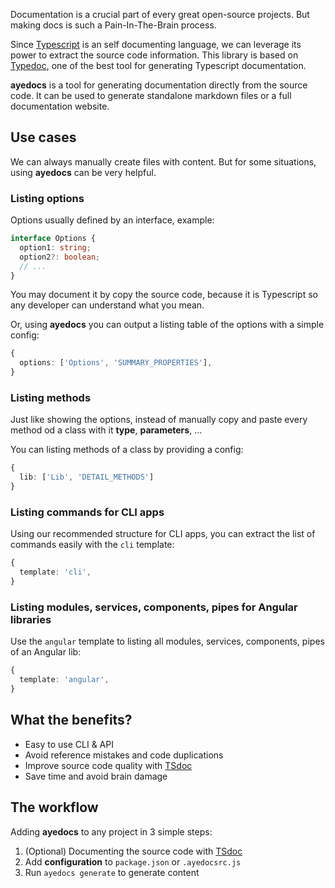 Documentation is a crucial part of every great open-source projects. But making docs is such a Pain-In-The-Brain process.

Since [Typescript](https://www.typescriptlang.org) is an self documenting language, we can leverage its power to extract the source code information. This library is based on [Typedoc](https://typedoc.org), one of the best tool for generating Typescript documentation.

**ayedocs** is a tool for generating documentation directly from the source code. It can be used to generate standalone markdown files or a full documentation website.

## Use cases

We can always manually create files with content. But for some situations, using **ayedocs** can be very helpful.

### Listing options

Options usually defined by an interface, example:

```ts
interface Options {
  option1: string;
  option2?: boolean;
  // ...
}
```

You may document it by copy the source code, because it is Typescript so any developer can understand what you mean.

Or, using **ayedocs** you can output a listing table of the options with a simple config:

```ts
{
  options: ['Options', 'SUMMARY_PROPERTIES'],
}
```

### Listing methods

Just like showing the options, instead of manually copy and paste every method od a class with it **type**, **parameters**, ...

You can listing methods of a class by providing a config:

```ts
{
  lib: ['Lib', 'DETAIL_METHODS']
}
```

### Listing commands for CLI apps

Using our recommended structure for CLI apps, you can extract the list of commands easily with the `cli` template:

```ts
{
  template: 'cli',
}
```

### Listing modules, services, components, pipes for Angular libraries

Use the `angular` template to listing all modules, services, components, pipes of an Angular lib:

```ts
{
  template: 'angular',
}
```

## What the benefits?

- Easy to use CLI & API
- Avoid reference mistakes and code duplications
- Improve source code quality with [TSdoc](https://github.com/microsoft/tsdoc)
- Save time and avoid brain damage

## The workflow

Adding **ayedocs** to any project in 3 simple steps:

1. (Optional) Documenting the source code with [TSdoc](https://github.com/microsoft/tsdoc)
2. Add **configuration** to `package.json` or `.ayedocsrc.js`
3. Run `ayedocs generate` to generate content
